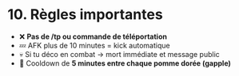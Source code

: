 # 10. Règles importantes

- ❌ **Pas de /tp ou commande de téléportation**
- 💤 AFK plus de 10 minutes = kick automatique
- 💀 Si tu déco en combat → mort immédiate et message public
- 🍎 Cooldown de **5 minutes entre chaque pomme dorée (gapple)**